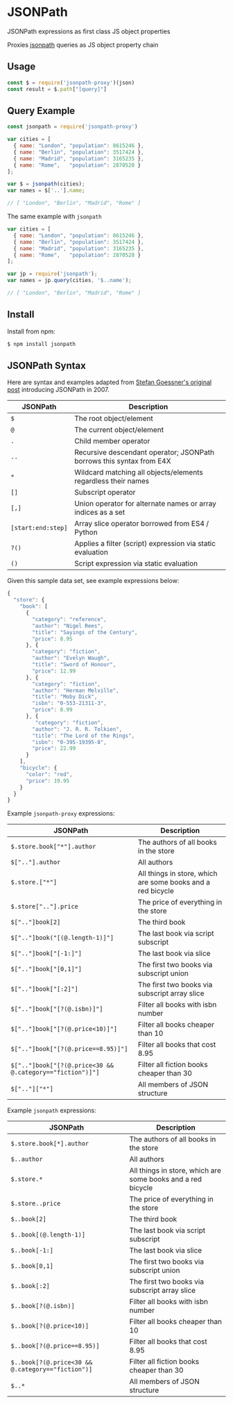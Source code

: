 # JSONPath

JSONPath expressions as first class JS object properties

Proxies [jsonpath](https://github.com/json-path/JsonPath) queries as JS object property chain

## Usage

```js
const $ = require('jsonpath-proxy')(json)
const result = $.path["[query]"]
```

## Query Example

```javascript
const jsonpath = require('jsonpath-proxy')

var cities = [
  { name: "London", "population": 8615246 },
  { name: "Berlin", "population": 3517424 },
  { name: "Madrid", "population": 3165235 },
  { name: "Rome",   "population": 2870528 }
];

var $ = jsonpath(cities);
var names = $['..'].name;

// [ "London", "Berlin", "Madrid", "Rome" ]
```
The same example with `jsonpath`

```javascript
var cities = [
  { name: "London", "population": 8615246 },
  { name: "Berlin", "population": 3517424 },
  { name: "Madrid", "population": 3165235 },
  { name: "Rome",   "population": 2870528 }
];

var jp = require('jsonpath');
var names = jp.query(cities, '$..name');

// [ "London", "Berlin", "Madrid", "Rome" ]
```

## Install

Install from npm:
```bash
$ npm install jsonpath
```

## JSONPath Syntax

Here are syntax and examples adapted from [Stefan Goessner's original post](http://goessner.net/articles/JsonPath/) introducing JSONPath in 2007.

JSONPath         | Description
-----------------|------------
`$`               | The root object/element
`@`                | The current object/element
`.`                | Child member operator
`..`	         | Recursive descendant operator; JSONPath borrows this syntax from E4X
`*`	         | Wildcard matching all objects/elements regardless their names
`[]`	         | Subscript operator
`[,]`	         | Union operator for alternate names or array indices as a set
`[start:end:step]` | Array slice operator borrowed from ES4 / Python
`?()`              | Applies a filter (script) expression via static evaluation
`()`	         | Script expression via static evaluation 

Given this sample data set, see example expressions below:

```javascript
{
  "store": {
    "book": [ 
      {
        "category": "reference",
        "author": "Nigel Rees",
        "title": "Sayings of the Century",
        "price": 8.95
      }, {
        "category": "fiction",
        "author": "Evelyn Waugh",
        "title": "Sword of Honour",
        "price": 12.99
      }, {
        "category": "fiction",
        "author": "Herman Melville",
        "title": "Moby Dick",
        "isbn": "0-553-21311-3",
        "price": 8.99
      }, {
         "category": "fiction",
        "author": "J. R. R. Tolkien",
        "title": "The Lord of the Rings",
        "isbn": "0-395-19395-8",
        "price": 22.99
      }
    ],
    "bicycle": {
      "color": "red",
      "price": 19.95
    }
  }
}
```

Example `jsonpath-proxy` expressions:

JSONPath                      | Description
------------------------------|------------
`$.store.book["*"].author`       | The authors of all books in the store
`$[".."].author`                     | All authors
`$.store.["*"]`                    | All things in store, which are some books and a red bicycle
`$.store[".."].price`                | The price of everything in the store
`$[".."]book[2]`                    | The third book
`$[".."]book("[(@.length-1)]"]`         | The last book via script subscript
`$[".."]book["[-1:]"]`                  | The last book via slice
`$[".."]book["[0,1]"]`                  | The first two books via subscript union
`$[".."]book["[:2]"]`                  | The first two books via subscript array slice
`$[".."]book["[?(@.isbn)]"]`            | Filter all books with isbn number
`$[".."]book["[?(@.price<10)]"]`        | Filter all books cheaper than 10
`$[".."]book["[?(@.price==8.95)]"]`        | Filter all books that cost 8.95
`$[".."]book["[?(@.price<30 && @.category=="fiction")]"]`        | Filter all fiction books cheaper than 30
`$[".."]["*"]`                         | All members of JSON structure

Example `jsonpath` expressions:

JSONPath                      | Description
------------------------------|------------
`$.store.book[*].author`       | The authors of all books in the store
`$..author`                     | All authors
`$.store.*`                    | All things in store, which are some books and a red bicycle
`$.store..price`                | The price of everything in the store
`$..book[2]`                    | The third book
`$..book[(@.length-1)]`         | The last book via script subscript
`$..book[-1:]`                  | The last book via slice
`$..book[0,1]`                  | The first two books via subscript union
`$..book[:2]`                  | The first two books via subscript array slice
`$..book[?(@.isbn)]`            | Filter all books with isbn number
`$..book[?(@.price<10)]`        | Filter all books cheaper than 10
`$..book[?(@.price==8.95)]`        | Filter all books that cost 8.95
`$..book[?(@.price<30 && @.category=="fiction")]`        | Filter all fiction books cheaper than 30
`$..*`                         | All members of JSON structure
